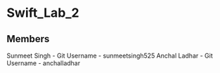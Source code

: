 # Swift_Lab_2

## Members

Sunmeet Singh - Git Username - sunmeetsingh525
Anchal Ladhar - Git Username - anchalladhar